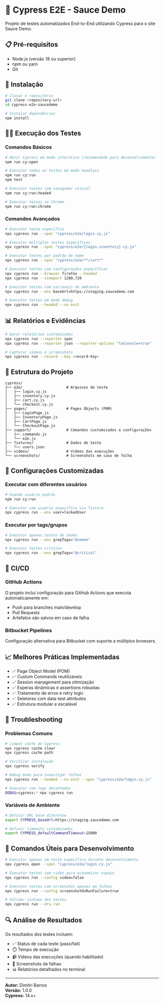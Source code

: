 # 🧪 Cypress E2E - Sauce Demo

Projeto de testes automatizados End-to-End utilizando Cypress para o site Sauce Demo.

## 📋 Pré-requisitos

- Node.js (versão 18 ou superior)
- npm ou yarn
- Git

## 🚀 Instalação

```bash
# Clonar o repositório
git clone <repository-url>
cd cypress-e2e-saucedemo

# Instalar dependências
npm install
```

## 🏃‍♂️ Execução dos Testes

### Comandos Básicos
```bash
# Abrir Cypress em modo interativo (recomendado para desenvolvimento)
npm run cy:open

# Executar todos os testes em modo headless
npm run cy:run
npm test

# Executar testes com navegador visível
npm run cy:run:headed

# Executar testes no Chrome
npm run cy:run:chrome
```

### Comandos Avançados
```bash
# Executar teste específico
npx cypress run --spec "cypress/e2e/login.cy.js"

# Executar múltiplos testes específicos
npx cypress run --spec "cypress/e2e/{login,inventory}.cy.js"

# Executar testes por padrão de nome
npx cypress run --spec "cypress/e2e/**/cart*"

# Executar testes com configurações específicas
npx cypress run --browser firefox --headed
npx cypress run --viewport 1280,720

# Executar testes com variáveis de ambiente
npx cypress run --env baseUrl=https://staging.saucedemo.com

# Executar testes em modo debug
npx cypress run --headed --no-exit
```

## 📊 Relatórios e Evidências

```bash
# Gerar relatórios customizados
npx cypress run --reporter spec
npx cypress run --reporter json --reporter-options "toConsole=true"

# Capturar videos e screenshots
npx cypress run --record --key <record-key>
```

## 🧩 Estrutura do Projeto

```
cypress/
├── e2e/                    # Arquivos de teste
│   ├── login.cy.js
│   ├── inventory.cy.js
│   ├── cart.cy.js
│   └── checkout.cy.js
├── pages/                  # Pages Objects (POM)
│   ├── LoginPage.js
│   ├── InventoryPage.js
│   ├── CartPage.js
│   └── CheckoutPage.js
├── support/                # Comandos customizados e configurações
│   ├── commands.js
│   └── e2e.js
├── fixtures/               # Dados de teste
│   └── users.json
├── videos/                 # Videos das execuções
└── screenshots/            # Screenshots em caso de falha
```

## 🔧 Configurações Customizadas

### Executar com diferentes usuários
```bash
# Usando usuário padrão
npm run cy:run

# Executar com usuário específico via fixture
npx cypress run --env user=lockedUser
```

### Executar por tags/grupos
```bash
# Executar apenas testes de smoke
npx cypress run --env grepTags="@smoke"

# Executar testes críticos
npx cypress run --env grepTags="@critical"
```

## 🚀 CI/CD

### GitHub Actions
O projeto inclui configuração para GitHub Actions que executa automaticamente em:
- Push para branches main/develop
- Pull Requests
- Artefatos são salvos em caso de falha

### Bitbucket Pipelines
Configuração alternativa para Bitbucket com suporte a múltiplos browsers.

## 📈 Melhores Práticas Implementadas

- ✅ Page Object Model (POM)
- ✅ Custom Commands reutilizáveis
- ✅ Session management para otimização
- ✅ Esperas dinâmicas e assertions robustas
- ✅ Tratamento de erros e retry logic
- ✅ Seletores com data-test attributes
- ✅ Estrutura modular e escalável

## 🐛 Troubleshooting

### Problemas Comuns
```bash
# Limpar cache do Cypress
npx cypress cache clear
npx cypress cache path

# Verificar instalação
npx cypress verify

# Debug mode para investigar falhas
npx cypress run --headed --no-exit --spec "cypress/e2e/login.cy.js"

# Executar com logs detalhados
DEBUG=cypress:* npx cypress run
```

### Variáveis de Ambiente
```bash
# Definir URL base diferente
export CYPRESS_baseUrl=https://staging.saucedemo.com

# Definir timeouts customizados
export CYPRESS_defaultCommandTimeout=15000
```

## 📝 Comandos Úteis para Desenvolvimento

```bash
# Executar apenas um teste específico durante desenvolvimento
npx cypress open --spec "cypress/e2e/login.cy.js"

# Executar testes sem video para economizar espaço
npx cypress run --config video=false

# Executar testes com screenshot apenas em falhas
npx cypress run --config screenshotOnRunFailure=true

# Validar sintaxe dos testes
npx cypress run --dry-run
```

## 🔍 Análise de Resultados

Os resultados dos testes incluem:
- ✅ Status de cada teste (pass/fail)
- ⏱️ Tempo de execução
- 📹 Videos das execuções (quando habilitado)
- 📸 Screenshots de falhas
- 📊 Relatórios detalhados no terminal

---

**Autor:** Dimitri Barros  
**Versão:** 1.0.0  
**Cypress:** 14.x+
